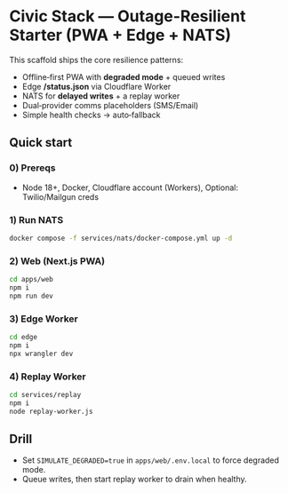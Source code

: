 # Civic Stack — Outage-Resilient Starter (PWA + Edge + NATS)

This scaffold ships the core resilience patterns:
- Offline‑first PWA with **degraded mode** + queued writes
- Edge **/status.json** via Cloudflare Worker
- NATS for **delayed writes** + a replay worker
- Dual‑provider comms placeholders (SMS/Email)
- Simple health checks → auto‑fallback

## Quick start
### 0) Prereqs
- Node 18+, Docker, Cloudflare account (Workers), Optional: Twilio/Mailgun creds

### 1) Run NATS
```bash
docker compose -f services/nats/docker-compose.yml up -d
```

### 2) Web (Next.js PWA)
```bash
cd apps/web
npm i
npm run dev
```

### 3) Edge Worker
```bash
cd edge
npm i
npx wrangler dev
```

### 4) Replay Worker
```bash
cd services/replay
npm i
node replay-worker.js
```

## Drill
- Set `SIMULATE_DEGRADED=true` in `apps/web/.env.local` to force degraded mode.
- Queue writes, then start replay worker to drain when healthy.
